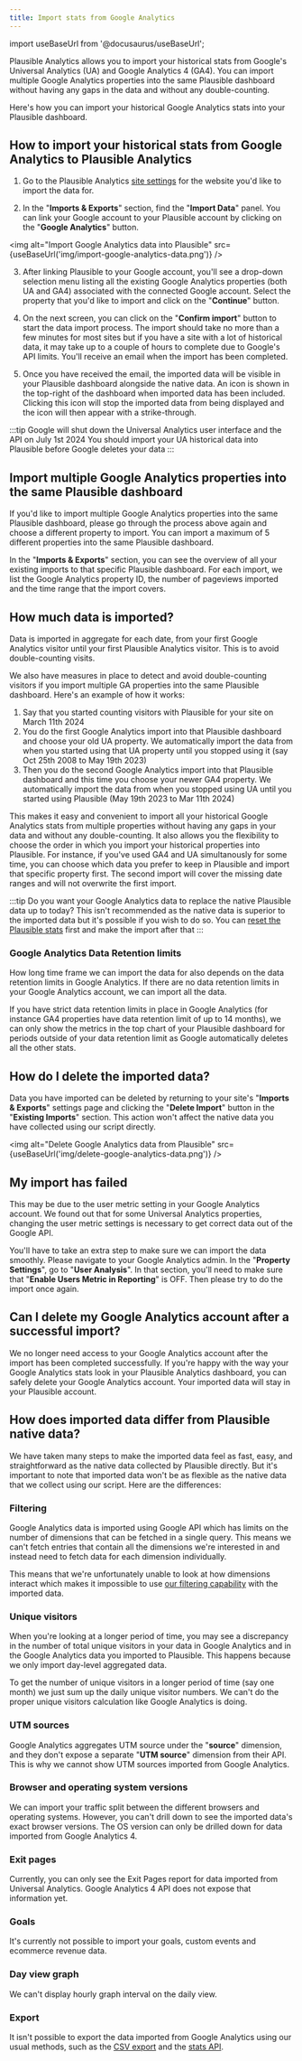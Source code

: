 ```yaml
---
title: Import stats from Google Analytics
---
```


import useBaseUrl from '@docusaurus/useBaseUrl';

Plausible Analytics allows you to import your historical stats from Google's Universal Analytics (UA) and Google Analytics 4 (GA4). You can import multiple Google Analytics properties into the same Plausible dashboard without having any gaps in the data and without any double-counting.

Here's how you can import your historical Google Analytics stats into your Plausible dashboard.

## How to import your historical stats from Google Analytics to Plausible Analytics 

1. Go to the Plausible Analytics [site settings](website-settings.md) for the website you'd like to import the data for.

2. In the "**Imports & Exports**" section, find the "**Import Data**" panel. You can link your Google account to your Plausible account by clicking on the "**Google Analytics**" button.

<img alt="Import Google Analytics data into Plausible" src={useBaseUrl('img/import-google-analytics-data.png')} />

3. After linking Plausible to your Google account, you'll see a drop-down selection menu listing all the existing Google Analytics properties (both UA and GA4) associated with the connected Google account. Select the property that you'd like to import and click on the "**Continue**" button.

4. On the next screen, you can click on the "**Confirm import**" button to start the data import process. The import should take no more than a few minutes for most sites but if you have a site with a lot of historical data, it may take up to a couple of hours to complete due to Google's API limits. You'll receive an email when the import has been completed. 

5. Once you have received the email, the imported data will be visible in your Plausible dashboard alongside the native data. An icon is shown in the top-right of the dashboard when imported data has been included. Clicking this icon will stop the imported data from being displayed and the icon will then appear with a strike-through.

:::tip Google will shut down the Universal Analytics user interface and the API on July 1st 2024
You should import your UA historical data into Plausible before Google deletes your data
:::

## Import multiple Google Analytics properties into the same Plausible dashboard

If you'd like to import multiple Google Analytics properties into the same Plausible dashboard, please go through the process above again and choose a different property to import. You can import a maximum of 5 different properties into the same Plausible dashboard. 

In the "**Imports & Exports**" section, you can see the overview of all your existing imports to that specific Plausible dashboard. For each import, we list the Google Analytics property ID, the number of pageviews imported and the time range that the import covers.

## How much data is imported?

Data is imported in aggregate for each date, from your first Google Analytics visitor until your first Plausible Analytics visitor. This is to avoid double-counting visits. 

We also have measures in place to detect and avoid double-counting visitors if you import multiple GA properties into the same Plausible dashboard. Here's an example of how it works:

1. Say that you started counting visitors with Plausible for your site on March 11th 2024
2. You do the first Google Analytics import into that Plausible dashboard and choose your old UA property. We automatically import the data from when you started using that UA property until you stopped using it (say Oct 25th 2008 to May 19th 2023)
3. Then you do the second Google Analytics import into that Plausible dashboard and this time you choose your newer GA4 property. We automatically import the data from when you stopped using UA until you started using Plausible (May 19th 2023 to Mar 11th 2024)

This makes it easy and convenient to import all your historical Google Analytics stats from multiple properties without having any gaps in your data and without any double-counting. It also allows you the flexibility to choose the order in which you import your historical properties into Plausible. For instance, if you've used GA4 and UA simultanously for some time, you can choose which data you prefer to keep in Plausible and import that specific property first. The second import will cover the missing date ranges and will not overwrite the first import.

:::tip Do you want your Google Analytics data to replace the native Plausible data up to today?
This isn't recommended as the native data is superior to the imported data but it's possible if you wish to do so. You can [reset the Plausible stats](reset-site-data.md) first and make the import after that
:::

### Google Analytics Data Retention limits

How long time frame we can import the data for also depends on the data retention limits in Google Analytics. If there are no data retention limits in your Google Analytics account, we can import all the data.

If you have strict data retention limits in place in Google Analytics (for instance GA4 properties have data retention limit of up to 14 months), we can only show the metrics in the top chart of your Plausible dashboard for periods outside of your data retention limit as Google automatically deletes all the other stats.

## How do I delete the imported data?

Data you have imported can be deleted by returning to your site's "**Imports & Exports**" settings page and clicking the "**Delete Import**" button in the "**Existing Imports**" section. This action won't affect the native data you have collected using our script directly.

<img alt="Delete Google Analytics data from Plausible" src={useBaseUrl('img/delete-google-analytics-data.png')} />

## My import has failed

This may be due to the user metric setting in your Google Analytics account. We found out that for some Universal Analytics properties, changing the user metric settings is necessary to get correct data out of the Google API.

You'll have to take an extra step to make sure we can import the data smoothly. Please navigate to your Google Analytics admin. In the "**Property Settings**", go to "**User Analysis**". In that section, you'll need to make sure that "**Enable Users Metric in Reporting**" is OFF. Then please try to do the import once again.

## Can I delete my Google Analytics account after a successful import?

We no longer need access to your Google Analytics account after the import has been completed successfully. If you're happy with the way your Google Analytics stats look in your Plausible Analytics dashboard, you can safely delete your Google Analytics account. Your imported data will stay in your Plausible account. 

## How does imported data differ from Plausible native data?

We have taken many steps to make the imported data feel as fast, easy, and straightforward as the native data collected by Plausible directly. But it's important to note that imported data won't be as flexible as the native data that we collect using our script. Here are the differences:

### Filtering 

Google Analytics data is imported using Google API which has limits on the number of dimensions that can be fetched in a single query. This means we can't fetch entries that contain all the dimensions we're interested in and instead need to fetch data for each dimension individually. 

This means that we're unfortunately unable to look at how dimensions interact which makes it impossible to use [our filtering capability](filters-segments.md) with the imported data.

### Unique visitors

When you're looking at a longer period of time, you may see a discrepancy in the number of total unique visitors in your data in Google Analytics and in the Google Analytics data you imported to Plausible. This happens because we only import day-level aggregated data. 

To get the number of unique visitors in a longer period of time (say one month) we just sum up the daily unique visitor numbers. We can't do the proper unique visitors calculation like Google Analytics is doing.

### UTM sources

Google Analytics aggregates UTM source under the "**source**" dimension, and they don't expose a separate "**UTM source**" dimension from their API. This is why we cannot show UTM sources imported from Google Analytics.

### Browser and operating system versions

We can import your traffic split between the different browsers and operating systems. However, you can't drill down to see the imported data's exact browser versions. The OS version can only be drilled down for data imported from Google Analytics 4.

### Exit pages

Currently, you can only see the Exit Pages report for data imported from Universal Analytics. Google Analytics 4 API does not expose that information yet.

### Goals

It's currently not possible to import your goals, custom events and ecommerce revenue data.

### Day view graph

We can't display hourly graph interval on the daily view.

### Export

It isn't possible to export the data imported from Google Analytics using our usual methods, such as the [CSV export](export-stats.md) and the [stats API](stats-api.md).
